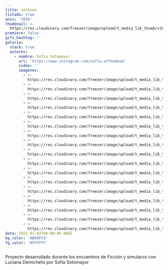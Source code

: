 ```yaml
---
title: selkies
listado: true
anio: '2020'
thumbnail: >-
  https://res.cloudinary.com/freezer/image/upload/t_media_lib_thumb/v1609615890/2021/3_uk6c1d.jpg
premiere: false
gifs_hashtag: ''
galeria:
  stack: true
  autores:
    - nombre: Sofia Sotomayor
      url: 'https://www.instagram.com/sofia.ofthedead'
      video: ''
      imagenes:
        - >-
          https://res.cloudinary.com/freezer/image/upload/t_media_lib_thumb/v1609615883/2021/5_ofbqen.jpg
        - >-
          https://res.cloudinary.com/freezer/image/upload/t_media_lib_thumb/v1609615909/2021/4_f2a6rj.jpg
        - >-
          https://res.cloudinary.com/freezer/image/upload/t_media_lib_thumb/v1609615890/2021/3_uk6c1d.jpg
        - >-
          https://res.cloudinary.com/freezer/image/upload/t_media_lib_thumb/v1609615887/2021/2_kn68hk.jpg
        - >-
          https://res.cloudinary.com/freezer/image/upload/t_media_lib_thumb/v1609615884/2021/1_xwvlnu.jpg
        - >-
          https://res.cloudinary.com/freezer/image/upload/t_media_lib_thumb/v1609615620/2021/6_sscanx.jpg
        - >-
          https://res.cloudinary.com/freezer/image/upload/t_media_lib_thumb/v1609615628/2021/7_vgtfms.jpg
        - >-
          https://res.cloudinary.com/freezer/image/upload/t_media_lib_thumb/v1609615555/2021/10_sc2pe7.jpg
        - >-
          https://res.cloudinary.com/freezer/image/upload/t_media_lib_thumb/v1609615563/2021/11_fzzh7i.jpg
        - >-
          https://res.cloudinary.com/freezer/image/upload/t_media_lib_thumb/v1609615527/2021/12_s8irf7.jpg
        - >-
          https://res.cloudinary.com/freezer/image/upload/t_media_lib_thumb/v1609615518/2021/13_ig8j2a.jpg
        - >-
          https://res.cloudinary.com/freezer/image/upload/t_media_lib_thumb/v1609615469/2021/14_ony0l3.jpg
        - >-
          https://res.cloudinary.com/freezer/image/upload/t_media_lib_thumb/v1609615476/2021/16_n4z2gb.jpg
        - >-
          https://res.cloudinary.com/freezer/image/upload/t_media_lib_thumb/v1609615476/2021/15_c4jzie.jpg
        - >-
          https://res.cloudinary.com/freezer/image/upload/t_media_lib_thumb/v1609615274/2021/17_ryrhmn.jpg
        - >-
          https://res.cloudinary.com/freezer/image/upload/t_media_lib_thumb/v1609615268/2021/18_ktvvwm.jpg
        - >-
          https://res.cloudinary.com/freezer/image/upload/t_media_lib_thumb/v1609615263/2021/19_uugo4k.jpg
date: 2021-01-02T00:00:00.000Z
bg_color: '#B09FC9'
fg_color: '#FFFFFF'
---
```


Proyecto desarrollado durante los encuentros de Ficción y simulacro con Luciana Demichelis por Sofía Sotomayor
